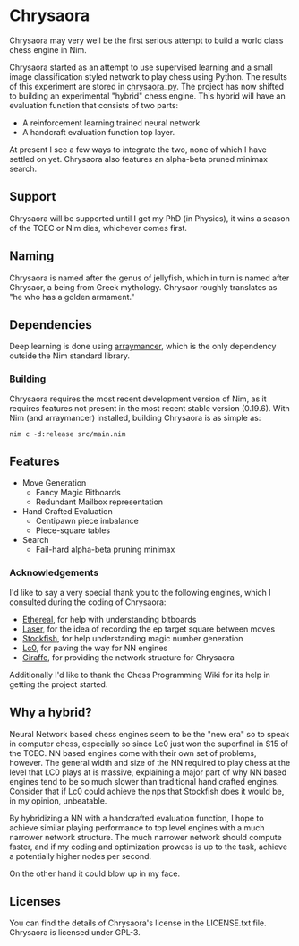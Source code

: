 # Chrysaora
Chrysaora may very well be the first serious attempt to build a world class chess engine in Nim.

Chrysaora started as an attempt to use supervised learning and a small image classification styled network to play chess using Python. The results of this experiment are stored in [chrysaora_py](https://github.com/dylanagreen/chrysaora_py). The project has now shifted to building an experimental "hybrid" chess engine. This hybrid will have an evaluation function that consists of two parts:

- A reinforcement learning trained neural network
- A handcraft evaluation function top layer.

At present I see a few ways to integrate the two, none of which I have settled on yet. Chrysaora also features an alpha-beta pruned minimax search.

## Support
Chrysaora will be supported until I get my PhD (in Physics), it wins a season of the TCEC or Nim dies, whichever comes first.

## Naming
Chrysaora is named after the genus of jellyfish, which in turn is named after Chrysaor, a being from Greek mythology. Chrysaor roughly translates as "he who has a golden armament."

## Dependencies
Deep learning is done using [arraymancer](https://github.com/mratsim/Arraymancer), which is the only dependency outside the Nim standard library.

### Building
Chrysaora requires the most recent development version of Nim, as it requires features not present in the most recent stable version (0.19.6). With Nim (and arraymancer) installed, building Chrysaora is as simple as:

```
nim c -d:release src/main.nim
```

## Features
- Move Generation
  - Fancy Magic Bitboards
  - Redundant Mailbox representation
- Hand Crafted Evaluation
  - Centipawn piece imbalance
  - Piece-square tables
- Search
  - Fail-hard alpha-beta pruning minimax

### Acknowledgements
I'd like to say a very special thank you to the following engines, which I consulted during the coding of Chrysaora:
- [Ethereal](https://github.com/AndyGrant/Ethereal), for help with understanding bitboards
- [Laser](https://github.com/jeffreyan11/laser-chess-engine), for the idea of recording the ep target square between moves
- [Stockfish](https://github.com/official-stockfish/Stockfish), for help understanding magic number generation
- [Lc0](https://github.com/LeelaChessZero/lc0), for paving the way for NN engines
- [Giraffe](https://github.com/ianfab/Giraffe), for providing the network structure for Chrysaora

Additionally I'd like to thank the Chess Programming Wiki for its help in getting the project started.

## Why a hybrid?

Neural Network based chess engines seem to be the "new era" so to speak in computer chess, especially so since Lc0 just won the superfinal in S15 of the TCEC. NN based engines come with their own set of problems, however. The general width and size of the NN required to play chess at the level that LC0 plays at is massive, explaining a major part of why NN based engines tend to be so much slower than traditional hand crafted engines. Consider that if Lc0 could achieve the nps that Stockfish does it would be, in my opinion, unbeatable.

By hybridizing a NN with a handcrafted evaluation function, I hope to achieve similar playing performance to top level engines with a much narrower network structure. The much narrower network should compute faster, and if my coding and optimization prowess is up to the task, achieve a potentially higher nodes per second.

On the other hand it could blow up in my face.

## Licenses
You can find the details of Chrysaora's license in the LICENSE.txt file. Chrysaora is licensed under GPL-3.

